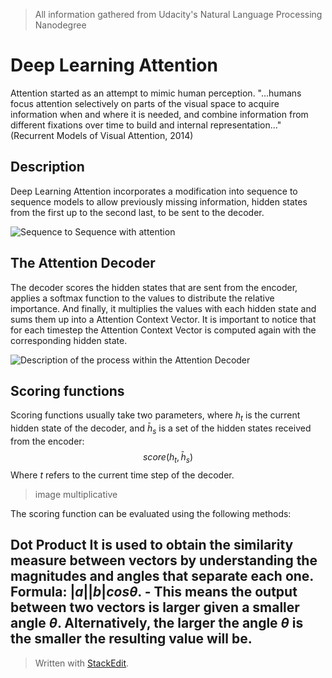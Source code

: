 > All information gathered from Udacity's Natural Language Processing Nanodegree

# Deep Learning Attention

Attention started as an attempt to mimic human perception. "...humans focus attention selectively on parts of the visual space to acquire information when and where it is needed, and combine information from different fixations over time to build and internal representation..." (Recurrent Models of Visual Attention, 2014)

## Description

Deep Learning Attention incorporates a modification into sequence to sequence models to allow previously missing information, hidden states from the first up to the second last, to be sent to the decoder.

![Sequence to Sequence with attention](https://raw.githubusercontent.com/euphonie/study-notes/master/Computer%20Science/Theory/Natural%20Language%20Processing/Deep%20Learning%20Attention/s2sattention.png)

## The Attention Decoder

The decoder scores the hidden states that are sent from the encoder, applies a softmax function to the values to distribute the relative importance. And finally, it multiplies the values with each hidden state and sums them up into a Attention Context Vector. 
It is important to notice that for each timestep the Attention Context Vector is computed again with the corresponding hidden state.

![Description of the process within the Attention Decoder](https://raw.githubusercontent.com/euphonie/study-notes/master/Computer%20Science/Theory/Natural%20Language%20Processing/Deep%20Learning%20Attention/contextvector.png)


## Scoring functions

Scoring functions usually take two parameters, where $h_t$ is the current hidden state of the decoder, and $\bar{h}_s$ is a set of the hidden states received from the encoder: 
$$
score(h_t, \bar{h}_s)
$$
Where $t$ refers to the current time step of the decoder.

> image multiplicative

The scoring function can be evaluated using the following methods: 

**Dot Product**
 It is used to obtain the similarity measure between vectors by understanding the magnitudes and angles that separate each one. Formula: $|a||b|cos\theta$.
	- This means the output between two vectors is larger given a smaller angle $\theta$. Alternatively, the larger the angle $\theta$ is the smaller the resulting value will be.
- 

> Written with [StackEdit](https://stackedit.io/).
<!--stackedit_data:
eyJoaXN0b3J5IjpbLTIwNjIwMjY3NjYsLTEwNTQwMTYzOTYsLT
E5OTg3OTIxODMsMTA1Nzc2ODQ0LC0xNzQyODM5MDgwLC0xMDc1
NjQwMzIxLDc0ODUyMDE5NV19
-->